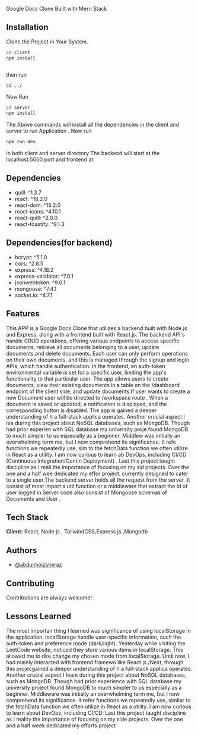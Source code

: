 
Google Docs Clone Built with Mern Stack 


## Installation

Clone the Project in Your System.

```bash
cd client
npm install 
  
```
then run 
```
cd ../
```
Now Run 
```bash
cd server
npm install 
```
The Above commands will install all the dependencies in the client and server to run Application .
Now run 
```bash
npm run dev 
``` 
in both client and server directory 
The backend will start at the localhost:5000 port and frontend at 

    
## Dependencies
- quill: ^1.3.7
- react: ^18.2.0
- react-dom: ^18.2.0
- react-icons: ^4.10.1
- react-quill: ^2.0.0
- react-toastify: ^9.1.3
## Dependencies(for backend)
- bcrypt: ^5.1.0
- cors: ^2.8.5
- express: ^4.18.2
- express-validator: ^7.0.1
- jsonwebtoken: ^9.0.1
- mongoose: ^7.4.1
- socket.io: ^4.7.1

## Features
This APP is a
Google Docs
Clone that
utilizes a
backend built
with Node.js
and Express,
along with a
frontend built
with React.js.
The backend
API's handle
CRUD
operations,
offering
various
endpoints to
access specific
documents,
retrieve all
documents
belonging to a
user, update
documents,and delete
documents.
Each user can
only perform
operations on
their own
documents,
and this is
managed
through the
signup and
login APIs,
which handle
authentication.
In the
frontend, an
auth-token
environmental
variable is set
for a specific
user, limiting
the app's
functionality
to that
particular user.
The app allows
users to create
documents,
view their
existing
documents in a
table on the
/dashboard
endpoint of the
client side, and
update
documents.If
user wants to
create a new
Document user
will be directed
to /workspace
route . When a
document is
saved or
updated, a
notification is
displayed, and
the
corresponding
button is
disabled. The
app is
gained a deeper
understanding of h
a full-stack applica
operates. Another
crucial aspect I lea
during this project
about NoSQL
databases, such as
MongoDB. Though
had prior experien
with SQL database
my university proje
found MongoDB to
much simpler to us
especially as a
beginner. Middlew
was initially an
overwhelming term
me, but I now
comprehend its
significance. It refe
functions we
repeatedly use, sim
to the fetchData
function we often
utilize in React as a
utility. I am now
curious to learn ab
DevOps, including
CI/CD (Continuous
Integration/Contin
Deployment) . Last
this project taught
discipline as I reali
the importance of
focusing on my sid
projects. Over the
one and a half wee
dedicated my effor
project.
currently
designed to
cater to a
single user.The
backend server
holds all the
request from
the server .It
consist of most
import a util
function or a
middleware
that extract
the id of user
logged
in.Server code
also consist of
Mongoose
schemas of
Documents
and User .




## Tech Stack

**Client:** React, Node js , TailwindCSS,Express js ,Mongodb 



## Authors

- [@abdulmoizsheraz](https://github.com/abdulmoizsheraz)


## Contributing

Contributions are always welcome!



## Lessons Learned
The most importan
thing I learned was
significance of using
localStorage in the
application.
localStorage handle
user-specific
information, such
the auth-token and
preference mode
(dark/light). Yesterday
while visiting the
LeetCode website,
noticed they store
various items in
localStorage. This
allowed me to dire
change my chosen
mode from
localStorage. Until
now, I had mainly
interacted with
frontend framewo
like React js /Next,
through this projecgained a deeper
understanding of h
a full-stack applica
operates. Another
crucial aspect I leant
during this project
about NoSQL
databases, such as
MongoDB. Though
had prior experience
with SQL database
my university project
found MongoDB to
much simpler to us
especially as a
beginner. Middleware
was initially an
overwhelming term
me, but I now
comprehend its
significance. It refer
functions we
repeatedly use, similar
to the fetchData
function we often
utilize in React as a
utility. I am now
curious to learn about
DevOps, including
CI/CD. Last
this project taught
discipline as I reality
the importance of
focusing on my side
projects. Over the
one and a half week
dedicated my efforts
project



